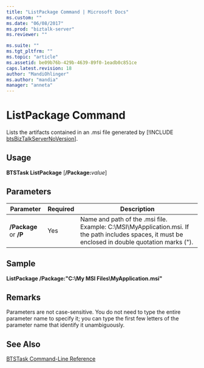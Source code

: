 ```yaml
---
title: "ListPackage Command | Microsoft Docs"
ms.custom: ""
ms.date: "06/08/2017"
ms.prod: "biztalk-server"
ms.reviewer: ""

ms.suite: ""
ms.tgt_pltfrm: ""
ms.topic: "article"
ms.assetid: be09b76b-429b-4639-89f0-1eadb0c851ce
caps.latest.revision: 18
author: "MandiOhlinger"
ms.author: "mandia"
manager: "anneta"
---
```

# ListPackage Command
Lists the artifacts contained in an .msi file generated by [!INCLUDE [btsBizTalkServerNoVersion](../includes/btsbiztalkservernoversion-md.md)].  
  
## Usage  
 <strong>BTSTask ListPackage</strong> [<strong>/Package:</strong><em>value</em>]  
  
## Parameters  
  
|Parameter|Required|Description|  
|---------------|--------------|-----------------|  
|**/Package** or **/P**|Yes|Name and path of the .msi file. Example: C:\MSI\MyApplication.msi. If the path includes spaces, it must be enclosed in double quotation marks (").|  
  
## Sample  
 **ListPackage /Package:"C:\My MSI Files\MyApplication.msi"**  
  
## Remarks  
 Parameters are not case-sensitive. You do not need to type the entire parameter name to specify it; you can type the first few letters of the parameter name that identify it unambiguously.  
  
## See Also  
 [BTSTask Command-Line Reference](../core/btstask-command-line-reference.md)